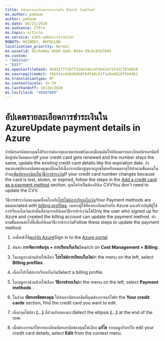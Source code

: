 ```yaml
---
title: อัปเดตรายละเอียดการชำระเงินใน Azure (สมัยใหม่)
ms.author: pebaum
author: pebaum
ms.date: 04/21/2020
ms.audience: ITPro
ms.topic: article
ms.service: o365-administration
ROBOTS: NOINDEX, NOFOLLOW
localization_priority: Normal
ms.assetid: 82c0a06e-86b0-4e8c-8644-59cbc02e7645
ms.custom:
- "9003546"
- "6857"
ms.openlocfilehash: bb032f772077318e54ac4fde42a72f432703d828
ms.sourcegitcommit: f8b41ecda6db0b8f64fe0c51f1e8e6619f504d61
ms.translationtype: MT
ms.contentlocale: th-TH
ms.lasthandoff: 10/28/2020
ms.locfileid: "48807880"
---
```

# <a name="update-payment-details-in-azure"></a><span data-ttu-id="1fd83-102">อัปเดตรายละเอียดการชำระเงินใน Azure</span><span class="sxs-lookup"><span data-stu-id="1fd83-102">Update payment details in Azure</span></span>

<span data-ttu-id="1fd83-103">ถ้าบัตรเครดิตของคุณได้รับการต่ออายุและหมายเลขยังคงเหมือนเดิมให้อัปเดตรายละเอียดบัตรเครดิตที่มีอยู่เช่นวันหมดอายุ</span><span class="sxs-lookup"><span data-stu-id="1fd83-103">If your credit card gets renewed and the number stays the same, update the existing credit card details like the expiration date.</span></span> <span data-ttu-id="1fd83-104">ถ้าหมายเลขบัตรเครดิตของคุณเปลี่ยนไปเนื่องจากบัตรสูญหายถูกขโมยหรือหมดอายุให้ทำตามขั้นตอนในส่วน[เพิ่มบัตรเครดิตเป็นวิธีการชำระเงิน](https://docs.microsoft.com/azure/cost-management-billing/manage/change-credit-card?WT.mc_id=Portal-Microsoft_Azure_Support#addcard)</span><span class="sxs-lookup"><span data-stu-id="1fd83-104">If your credit card number changes because the card is lost, stolen, or expired, follow the steps in the [Add a credit card as a payment method](https://docs.microsoft.com/azure/cost-management-billing/manage/change-credit-card?WT.mc_id=Portal-Microsoft_Azure_Support#addcard) section.</span></span> <span data-ttu-id="1fd83-105">คุณไม่จำเป็นต้องอัปเด CVV</span><span class="sxs-lookup"><span data-stu-id="1fd83-105">You don't need to update the CVV.</span></span>

<span data-ttu-id="1fd83-106">วิธีการชำระเงินของคุณเชื่อมโยงกับ[โปรไฟล์การเรียกเก็บเงิน](https://docs.microsoft.com/azure/billing/billing-how-to-change-credit-card?WT.mc_id=Portal-Microsoft_Azure_Support#change-payment-method-for-a-billing-profile)</span><span class="sxs-lookup"><span data-stu-id="1fd83-106">Your Payment methods are associated with [billing profiles](https://docs.microsoft.com/azure/billing/billing-how-to-change-credit-card?WT.mc_id=Portal-Microsoft_Azure_Support#change-payment-method-for-a-billing-profile).</span></span> <span data-ttu-id="1fd83-107">เฉพาะผู้ใช้ที่ลงทะเบียนสำหรับ Azure และสร้างบัญชีผู้ใช้การเรียกเก็บเงินเท่านั้นที่สามารถอัปเดตวิธีการชำระเงินได้</span><span class="sxs-lookup"><span data-stu-id="1fd83-107">Only the user who signed up for Azure and created the billing account can update the payment method.</span></span> <span data-ttu-id="1fd83-108">ทำตามขั้นตอนต่อไปนี้เพื่ออัปเดตวิธีการชำระเงิน</span><span class="sxs-lookup"><span data-stu-id="1fd83-108">Follow these steps to update the payment method.</span></span>

1. <span data-ttu-id="1fd83-109">ลงชื่อเข้าใช้[พอร์ทัล Azure](https://portal.azure.com/)</span><span class="sxs-lookup"><span data-stu-id="1fd83-109">Sign in to the [Azure portal](https://portal.azure.com/).</span></span>

2. <span data-ttu-id="1fd83-110">ค้นหา **การจัดการต้นทุน + การเรียกเก็บเงิน**</span><span class="sxs-lookup"><span data-stu-id="1fd83-110">Search on **Cost Management + Billing** .</span></span>

3. <span data-ttu-id="1fd83-111">ในเมนูทางด้านซ้ายให้เลือก **โปรไฟล์การเรียกเก็บเงิน**</span><span class="sxs-lookup"><span data-stu-id="1fd83-111">In the menu on the left, select **Billing profiles** .</span></span>

4. <span data-ttu-id="1fd83-112">เลือกโปรไฟล์การเรียกเก็บเงิน</span><span class="sxs-lookup"><span data-stu-id="1fd83-112">Select a billing profile.</span></span>

5. <span data-ttu-id="1fd83-113">ในเมนูทางด้านซ้ายให้เลือก **วิธีการชำระเงิน**</span><span class="sxs-lookup"><span data-stu-id="1fd83-113">In the menu on the left, select **Payment methods** .</span></span>

6. <span data-ttu-id="1fd83-114">ในส่วน **บัตรเครดิตของคุณ** ให้ค้นหาบัตรเครดิตที่คุณต้องการแก้ไข</span><span class="sxs-lookup"><span data-stu-id="1fd83-114">In the **Your credit cards** section, find the credit card you want to edit.</span></span>
7. <span data-ttu-id="1fd83-115">เลือกจุดไข่ปลา **(...)** ที่ส่วนท้ายของแถว</span><span class="sxs-lookup"><span data-stu-id="1fd83-115">Select the ellipsis **(...)** at the end of the row.</span></span>

8. <span data-ttu-id="1fd83-116">เมื่อต้องการแก้ไขรายละเอียดบัตรเครดิตของคุณให้เลือก  **แก้ไข**  จากเมนูบริบท</span><span class="sxs-lookup"><span data-stu-id="1fd83-116">To edit your credit card details, select  **Edit**  from the context menu.</span></span>
